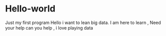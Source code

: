 # Hello-world
Just my first program
Hello i want to lean big data. I am here to learn , Need your help
can you help , i love playing data
